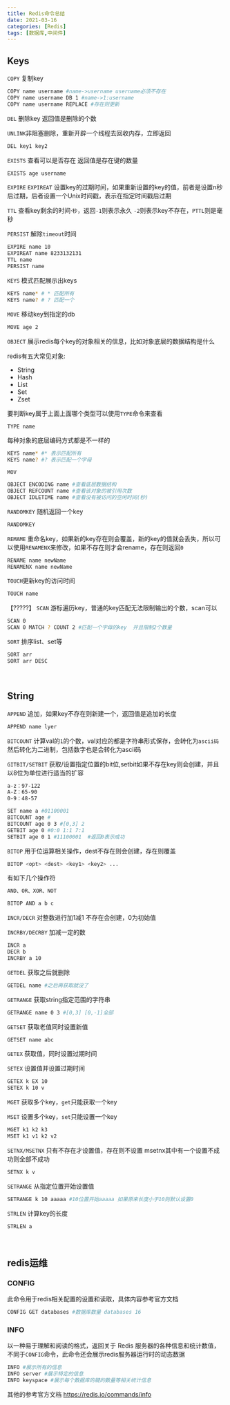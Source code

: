 ```yaml
---
title: Redis命令总结
date: 2021-03-16
categories: [Redis]
tags: [数据库,中间件] 
---
```


## Keys

`COPY` 复制key

```bash
COPY name username #name->username username必须不存在
COPY name username DB 1 #name->1:username
COPY name username REPLACE #存在则更新
```

`DEL` 删除key 返回值是删除的个数

`UNLINK`非阻塞删除，重新开辟一个线程去回收内存，立即返回

```bash
DEL key1 key2
```

`EXISTS` 查看可以是否存在 返回值是存在键的数量

```bash
EXISTS age username
```

`EXPIRE` `EXPIREAT` 设置key的过期时间，如果重新设置的key的值，前者是设置n秒后过期，后者设置一个Unix时间戳，表示在指定时间戳后过期

`TTL` 查看key剩余的时间·`秒`，返回`-1`则表示永久 `-2`则表示key不存在，`PTTL`则是毫秒

`PERSIST` 解除`timeout`时间

```bash
EXPIRE name 10
EXPIREAT name 8233132131
TTL name 
PERSIST name
```

`KEYS` 模式匹配展示出keys

```bash
KEYS name* # * 匹配所有
KEYS name? # ? 匹配一个
```

`MOVE` 移动key到指定的db

```bash
MOVE age 2
```

`OBJECT` 展示redis每个key的对象相关的信息，比如对象底层的数据结构是什么

redis有五大常见对象:

- String
- Hash
- List
- Set
- Zset

要判断key属于上面上面哪个类型可以使用`TYPE`命令来查看

```bash
TYPE name
```

每种对象的底层编码方式都是不一样的

```bash
KEYS name* #* 表示匹配所有
KEYS name? #? 表示匹配一个字母
```

`MOV`

```bash
OBJECT ENCODING name #查看底层数据结构
OBJECT REFCOUNT name #查看该对象的被引用次数
OBJECT IDLETIME name #查看没有被访问的空闲时间(秒)
```

`RANDOMKEY` 随机返回一个key

```bash
RANDOMKEY
```

`REMAME` 重命名key，如果新的key存在则会覆盖，新的key的值就会丢失，所以可以使用`RENAMENX`来修改，如果不存在则才会rename，存在则返回`0`

```bash
RENAME name newName
RENAMENX name newName
```

`TOUCH`更新key的访问时间

```bash
TOUCH name
```

【?????】 `SCAN` 游标遍历key，普通的key匹配无法限制输出的个数，scan可以  

```bash
SCAN 0
SCAN 0 MATCH ? COUNT 2 #匹配一个字母的key  并且限制2个数量
```

`SORT` 排序list、set等

```bash
SORT arr
SORT arr DESC
```

​    

## String

`APPEND` 追加，如果key不存在则新建一个，返回值是追加的长度

```bash
APPEND name lyer
```

`BITCOUNT` 计算val的`1`的个数，val对应的都是字符串形式保存，会转化为`ascii码`然后转化为二进制，包括数字也是会转化为ascii码

`GITBIT/SETBIT`  获取/设置指定位置的bit位,setbit如果不存在key则会创建，并且以8位为单位进行适当的扩容

```bash
a-z：97-122
A-Z：65-90
0-9：48-57
```

```bash
SET name a #01100001
BITCOUNT age #
BITCOUNT age 0 3 #[0,3] 2
GETBIT age 0 #0:0 1:1 7:1
SETBIT age 0 1 #11100001  #返回0表示成功
```

`BITOP` 用于位运算相关操作，dest不存在则会创建，存在则覆盖

```bash
BITOP <opt> <dest> <key1> <key2> ...
```

有如下几个操作符

```bash
AND、OR、XOR、NOT
```

```bash
BITOP AND a b c
```

`INCR/DECR` 对整数进行加1减1 不存在会创建，0为初始值

`INCRBY/DECRBY` 加减一定的数

```bash
INCR a
DECR b
INCRBY a 10
```

`GETDEL` 获取之后就删除

```bash
GETDEL name #之后再获取就没了
```

`GETRANGE` 获取string指定范围的字符串

```bash
GETRANGE name 0 3 #[0,3] [0,-1]全部
```

`GETSET` 获取老值同时设置新值

```bash
GETSET name abc
```

`GETEX` 获取值，同时设置过期时间

`SETEX` 设置值并设置过期时间

```bash
GETEX k EX 10
SETEX k 10 v
```

`MGET` 获取多个key，`get`只能获取一个key

`MSET` 设置多个key，`set`只能设置一个key

```bash
MGET k1 k2 k3
MSET k1 v1 k2 v2
```

`SETNX/MSETNX` 只有不存在才设置值，存在则不设置 msetnx其中有一个设置不成功则全部不成功

```bash
SETNX k v
```

`SETRANGE` 从指定位置开始设置值

```bash
SETRANGE k 10 aaaaa #10位置开始aaaaa 如果原来长度小于10则默认设置0
```

`STRLEN` 计算key的长度

```bash
STRLEN a
```

​    



## redis运维

### CONFIG

此命令用于redis相关配置的设置和读取，具体内容参考官方文档

```bash
CONFIG GET databases #数据库数量 databases 16 
```

### INFO

以一种易于理解和阅读的格式，返回关于 Redis 服务器的各种信息和统计数值，不同于`CONFIG`命令，此命令还会展示redis服务器运行时的动态数据

```bash
INFO #展示所有的信息
INFO server #展示特定的信息
INFO keyspace #展示每个数据库的键的数量等相关统计信息
```

其他的参考官方文档 https://redis.io/commands/info

